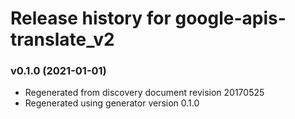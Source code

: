 # Release history for google-apis-translate_v2

### v0.1.0 (2021-01-01)

* Regenerated from discovery document revision 20170525
* Regenerated using generator version 0.1.0

